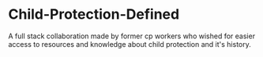 # Child-Protection-Defined
A full stack collaboration made by former cp workers who wished for easier access to resources and knowledge about child protection and it's history.
